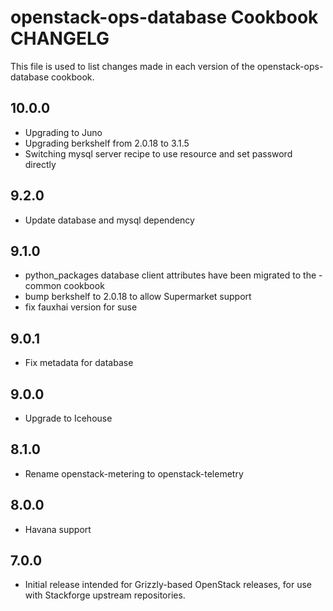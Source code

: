 openstack-ops-database Cookbook CHANGELG
===================================
This file is used to list changes made in each version of the openstack-ops-database cookbook.

## 10.0.0
* Upgrading to Juno
* Upgrading berkshelf from 2.0.18 to 3.1.5
* Switching mysql server recipe to use resource and set password
  directly

## 9.2.0
* Update database and mysql dependency

## 9.1.0
* python_packages database client attributes have been migrated to
the -common cookbook
* bump berkshelf to 2.0.18 to allow Supermarket support
* fix fauxhai version for suse

## 9.0.1
* Fix metadata for database

## 9.0.0
* Upgrade to Icehouse

## 8.1.0
* Rename openstack-metering to openstack-telemetry

## 8.0.0
* Havana support

## 7.0.0

* Initial release intended for Grizzly-based OpenStack releases,
  for use with Stackforge upstream repositories.
